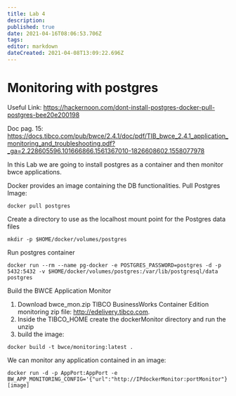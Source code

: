 ```yaml
---
title: Lab 4
description: 
published: true
date: 2021-04-16T08:06:53.706Z
tags: 
editor: markdown
dateCreated: 2021-04-08T13:09:22.696Z
---
```


# Monitoring with postgres
Useful Link: https://hackernoon.com/dont-install-postgres-docker-pull-postgres-bee20e200198

Doc pag. 15: https://docs.tibco.com/pub/bwce/2.4.1/doc/pdf/TIB_bwce_2.4.1_application_monitoring_and_troubleshooting.pdf?_ga=2.228605596.101666866.1561367010-1826608602.1558077978

In this Lab we are going to install postgres as a container and then monitor bwce applications.

Docker provides an image containing the DB functionalities.
Pull Postgres Image:

```
docker pull postgres
```
Create a directory to use as the localhost mount point for the Postgres data files
```
mkdir -p $HOME/docker/volumes/postgres
```
Run postgres container
```
docker run --rm --name pg-docker -e POSTGRES_PASSWORD=postgres -d -p 5432:5432 -v $HOME/docker/volumes/postgres:/var/lib/postgresql/data  postgres
```
Build the BWCE Application Monitor

1. Download bwce_mon.zip TIBCO BusinessWorks Container Edition monitoring zip file: http://edelivery.tibco.com.
1. Inside the TIBCO_HOME create the dockerMonitor directory and run the unzip
1. build the image:
```
docker build -t bwce/monitoring:latest .
```
We can monitor any application contained in an image:
```
docker run -d -p AppPort:AppPort -e BW_APP_MONITORING_CONFIG='{"url":"http://IPdockerMonitor:portMonitor"}'  [image]
```